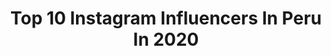 ---
title: Top 10 Instagram Influencers In Peru In 2020
description: >-
  Find top Instagram influencers in Peru in 2020. Most popular hashtags: #tulummexico #italia # #yomequedoencasa.
platform: Instagram
profiles:
  - username: "elmelling"
    fullname: >-
      Emma Melling | Travel
    location: "Peru"
    followers: 5381
    engagement: 2173
    commentsToLikes: 0.172946
    id: ck5ztevmf09w70i14vq4lap6o
    verified: false
    hashtags: "#travelspain, #salento, #sunsetoftheday, #under10k"
  - username: "claudialorena_"
    fullname: >-
      ＣＬＡＵＤＩＡ ＬＯＲＥＮＡ
    location: "Peru"
    followers: 35607
    engagement: 1215
    commentsToLikes: 0.158160
    id: ck8t5fz9qa1nt0j78h33lb9z1
    verified: false
    hashtags: "#quemadordegrasa, #publicidad"
  - username: "sabbmontes"
    fullname: >-
      ♡SABB♡✖️ 🐇𝕭𝖚𝖓𝖓𝖞🐇
    location: "Peru"
    followers: 27371
    engagement: 986
    commentsToLikes: 0.264781
    id: ck6u60nl7cv3h0j71wrauk9lh
    verified: false
    hashtags: "#rankinghei"
  - username: "fercho_me"
    fullname: >-
      Fernando Mendoza
    location: "Peru"
    followers: 236747
    engagement: 2728
    commentsToLikes: 0.031825
    id: ck9wg96s2sdr30j78bpw6ooq7
    verified: false
    hashtags: ""
  - username: "saravcardenasa"
    fullname: >-
      Sara Victoria 🦋
    location: "Peru"
    followers: 5768
    engagement: 1621
    commentsToLikes: 0.077514
    id: ck139ekh3kxfr0i1968gtpjlz
    verified: false
    hashtags: "#couchsurfing, #yomequedoencasa, #chorrillos, #rutadelsillar"
  - username: "camposlolita"
    fullname: >-
      L O L I T À
    location: "Peru"
    followers: 37976
    engagement: 909
    commentsToLikes: 0.049335
    id: ck6uh20eu6izx0j710ntrkyoe
    verified: false
    hashtags: "#bylolita, #bylolit, #peritosdeunafuga, #28rulemanes"
  - username: "livewithoutshoes"
    fullname: >-
      Deborah&Ceghez | Travel Couple
    location: "Peru"
    followers: 24071
    engagement: 826
    commentsToLikes: 0.086820
    id: ck5zw154g5a2d0i14j1br6hmn
    verified: false
    hashtags: "#thatothersmaylive"
  - username: "natytarmezzano"
    fullname: >-
      NATY TARMEZZANO⚡️
    location: "Peru"
    followers: 173558
    engagement: 632
    commentsToLikes: 0.203619
    id: ck15pvoc3zv4y0i19jk520mo3
    verified: false
    hashtags: "#songs, #omgvoices, #fuck, #mirrorselfie"
  - username: "matt.ruiiz"
    fullname: >-
      Matias Ruiz
    location: "Peru"
    followers: 6466
    engagement: 1293
    commentsToLikes: 0.106762
    id: ck139lijelwwu0i19d5l8agyy
    verified: false
    hashtags: ""
  - username: "medicentatssss"
    fullname: >-
      Tatiana Ciprian❣️
    location: "Peru"
    followers: 16336
    engagement: 2504
    commentsToLikes: 0.053585
    id: ck8wexam4erca0j780k8t9pn1
    verified: false
    hashtags: "#huaylarsh, #yomequedoencasa, #cuarentenacoronavirus, #marinera"
---